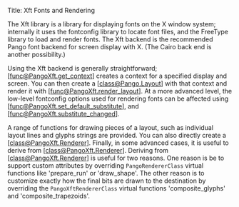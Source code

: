 Title: Xft Fonts and Rendering

The Xft library is a library for displaying fonts on the X window
system; internally it uses the fontconfig library to locate font
files, and the FreeType library to load and render fonts. The
Xft backend is the recommended Pango font backend for screen
display with X. (The Cairo back end is another possibility.)

Using the Xft backend is generally straightforward;
[func@PangoXft.get_context] creates a context for a specified display
and screen. You can then create a [class@Pango.Layout] with that context
and render it with [func@PangoXft.render_layout]. At a more advanced
level, the low-level fontconfig options used for rendering fonts
can be affected using [func@PangoXft.set_default_substitute], and
[func@PangoXft.substitute_changed].

A range of functions for drawing pieces of a layout, such as individual
layout lines and glyphs strings are provided.  You can also directly
create a [class@PangoXft.Renderer]. Finally, in some advanced cases,
it is useful to derive from [class@PangoXft.Renderer]. Deriving from
[class@PangoXft.Renderer] is useful for two reasons. One reason is be
to support custom attributes by overriding `PangoRendererClass` virtual
functions like 'prepare_run' or 'draw_shape'. The other reason is to
customize exactly how the final bits are drawn to the destination by
overriding the `PangoXftRendererClass` virtual functions
'composite_glyphs' and 'composite_trapezoids'.
